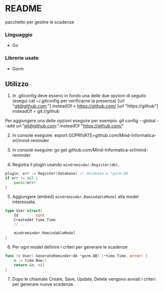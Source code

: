 # README

pacchetto per gestire le scadenze

### Linguaggio

- Go

### Librerie usate

- Gorm

## Utilizzo

1. In .gitconfig deve esserci in fondo una delle due opzioni di seguito (esegui cat ~/.gitconfig per verificarne la presenza)
   [url "git@github.com:"]
   insteadOf = https://github.com/
   [url "https://github"]
   insteadOf = git://github

Per aggiungere una delle opzioni eseguire per esempio:
git config --global --add url."git@github.com:".insteadOf "https://github.com/"

2. In console eseguire: export GOPRIVATE=github.com/Mind-Informatica-srl/mind-reminder

3. In console eseguire: go get github.com/Mind-Informatica-srl/mind-reminder

4. Registra il plugin usando `mindreminder.Register(db)`.

```go
plugin, err := Register(database) // database è *gorm.DB
if err != nil {
	panic(err)
}
```

5. Aggiungere (embed) `mindreminder.RemindableModel` alla model interessata.

```go
type User struct{
    Id        uint
    CreatedAt time.Time
    // ...

    mindreminder.RemindableModel
}
```

6. Per ogni model definire i criteri per generare le scadenze

```go
func (c User) GenerateReminder(db *gorm.DB) (*time.Time, error) {
	n := time.Now()
	return &n, nil
}
```

7. Dopo le chiamate Create, Save, Update, Delete vengono avviati i criteri per generare nuove scadenze.
